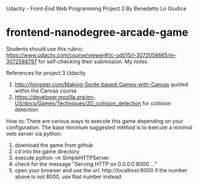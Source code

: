 Udacity - Front-End Web Programming
Project 3
By Benedetto Lo Giudice

frontend-nanodegree-arcade-game
===============================

Students should use this rubric: https://www.udacity.com/course/viewer#!/c-ud015/l-3072058665/m-3072588797
for self-checking their submission.
My notes

References for project 3 Udacity
1) http://jlongster.com/Making-Sprite-based-Games-with-Canvas
quoted within the Canvas course 
2) https://developer.mozilla.org/en-US/docs/Games/Techniques/2D_collision_detection
for collision detection

How to:
There are various ways to execute this game depending on your configuration. 
The base minimum suggested method is to execute a minimal web server via
python:
1) download the game from github
2) cd into the game directory
3) execute python -m SimpleHTTPServer
4) check for the message "Serving HTTP on 0.0.0.0 8000 ..." 
5) open your browser and use the url: http://localhost:8000 if the number above is not 8000,
   use that number instead.
